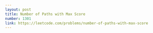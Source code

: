 ```yaml
---
layout: post
title: Number of Paths with Max Score
number: 1301
link: https://leetcode.com/problems/number-of-paths-with-max-score
---
```

